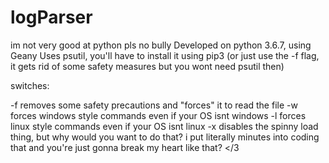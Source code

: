 # logParser
im not very good at python pls no bully
Developed on python 3.6.7, using Geany
Uses psutil, you'll have to install it using pip3 (or just use the -f flag, it gets rid of some safety measures but you wont need psutil then)

switches:

-f removes some safety precautions and "forces" it to read the file
-w forces windows style commands even if your OS isnt windows
-l forces linux style commands even if your OS isnt linux
-x disables the spinny load thing, but why would you want to do that?
	i put literally minutes into coding that and you're just gonna break my heart like that? </3
